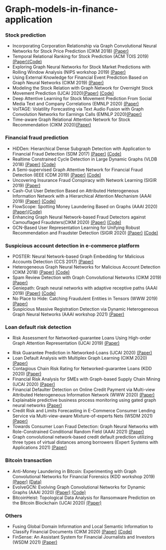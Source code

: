 # Graph-models-in-finance-application
### Stock prediction
- Incorporating Corporation Relationship via Graph Convolutional Neural Networks for Stock Price Prediction (CIKM 2018) [(Paper)](https://dl.acm.org/doi/pdf/10.1145/3269206.3269269?casa_token=qkT-nreXKjAAAAAA:PWu9nuVshco6HHvTIRtwQ4M8KKgDLA1DUxPfRUbw4LKekHqm8B2UMOsPM0UUK7kB5InzNbe2M-vm) 
- Temporal Relational Ranking for Stock Prediction (ACM TOIS 2019) [(Paper)](https://dl.acm.org/doi/pdf/10.1145/3309547?casa_token=1-LBb6-Sg8sAAAAA:KGwC83jfJf5Ens-Fkns2uTO2IfNRfTrGTzzPhPCzKSuUirGfqR8tweMLYDpMFYgTToUHDgP5Na7e)[(Code)](https://github.com/fulifeng/Temporal_Relational_Stock_Ranking)
- Exploring Graph Neural Networks for Stock Market Predictions with Rolling Window Analysis (NIPS workshop 2019) [(Paper)](https://arxiv.org/pdf/1909.10660.pdf)
- Using External Knowledge for Financial Event Prediction Based on Graph Neural Networks (CIKM 2019) [(Paper)](https://dl.acm.org/doi/pdf/10.1145/3357384.3358156?casa_token=etIRCxfVKvMAAAAA:VSl8m1LKZvSaB3mQixvPqxOK-DLdrv3Tuzb_74qKN_YRw9gsmvirGb4z2s4_v5U8O2yvdDlETDem)
- Modeling the Stock Relation with Graph Network for Overnight Stock Movement Prediction (IJCAI 2020)[(Paper)](https://www.ijcai.org/Proceedings/2020/0626.pdf) [(Code)](https://github.com/liweitj47/overnight-stock-movement-prediction)
- Deep Attentive Learning for Stock Movement Prediction From Social Media Text and Company Correlations (EMNLP 2020) [(Paper)](https://www.aclweb.org/anthology/2020.emnlp-main.676.pdf)
- VolTAGE: Volatility Forecasting via Text Audio Fusion with Graph Convolution Networks for Earnings Calls (EMNLP 2020)[(Paper)](https://www.aclweb.org/anthology/2020.emnlp-main.643.pdf)
- Time-aware Graph Relational Attention Network for Stock Recommendation (CIKM 2020)[(Paper)](https://dl.acm.org/doi/pdf/10.1145/3340531.3412160?casa_token=iJHARlw9L3UAAAAA:gy91t3Ts7b6PThjHXrsICzaEnJjepfBbEFh5-qpHWxKaVwOEX881cL8GdhNaEi3ehsZpfCNNx4AN)



### Financial fraud prediction
- HiDDen: Hierarchical Dense Subgraph Detection with Application to Financial Fraud Detection (SDM 2017) [(Paper)](https://www.researchgate.net/profile/Si_Zhang11/publication/317485593_HiDDen_Hierarchical_Dense_Subgraph_Detection_with_Application_to_Financial_Fraud_Detection/links/59fac88e0f7e9b61546f5587/HiDDen-Hierarchical-Dense-Subgraph-Detection-with-Application-to-Financial-Fraud-Detection.pdf) [(Code)](https://github.com/sizhang92/Hierarchical-Dense-Subgraph-Detection)
- Realtime Constrained Cycle Detection in Large Dynamic Graphs (VLDB 2018) [(Paper)](https://dl.acm.org/doi/pdf/10.14778/3229863.3229874?casa_token=pghml_lNTWYAAAAA:IZExcFemxGfbYqCw-CaFCMGJL6wY7EgoowGjtrR0X8ZvMFC9E4u1X5Uw7pKymJ7kRkBN4_lcXvwd) [(Code)](https://github.com/NemesLaszlo/GraphS-system)
- A Semi-supervised Graph Attentive Network for Financial Fraud Detection (IEEE ICDM 2019) [(Paper)](https://www.computer.org/csdl/proceedings-article/icdm/2019/460400a598/1h5XFkRwULK) [(Code)](https://github.com/safe-graph/DGFraud)
- Uncovering Insurance Fraud Conspiracy with Network Learning (SIGIR 2019) [(Paper)](https://dl.acm.org/doi/pdf/10.1145/3331184.3331372?casa_token=DXV3mQ46Ft4AAAAA:SqaW7ThZMKeRfeWqcx_DqjP2UaO_MQABs7Xq7tNVomtFxgv3-bv9LfViAU5CpX4WZ-_mR2cNswdD)
- Cash-Out User Detection Based on Attributed Heterogeneous Information Network with a Hierarchical Attention Mechanism  (AAAI 2019) [(Paper)](https://ojs.aaai.org/index.php/AAAI/article/view/3884)  [(Code)](https://github.com/safe-graph/DGFraud)
- FlowScope: Spotting Money Laundering Based on Graphs (AAAI 2020) [(Paper)](https://ojs.aaai.org/index.php/AAAI/article/download/5906/5762)[(Code)](https://github.com/BGT-M/spartan2-tutorials/blob/master/FlowScope.ipynb) 
- Enhancing Graph Neural Network-based Fraud Detectors against Camouflaged Fraudsters(CIKM 2020) [(Paper)](https://dl.acm.org/doi/pdf/10.1145/3340531.3411903?casa_token=UPHvdYBQrUEAAAAA:HiRuitww4VcARYlvwFsmHGLLbYseI6Qhr4a5sqYAzsQsQ5S1sZW_PmtKDnOrjJdlcuoApwekrlG3) [(Code)](https://github.com/YingtongDou/CARE-GNN)
- GCN-Based User Representation Learning for Unifying Robust Recommendation and Fraudster Detection (SIGIR 2020) [(Paper)](https://dl.acm.org/doi/pdf/10.1145/3397271.3401165?casa_token=sI-bGvhvmT4AAAAA:FMAF_B4EEsvirySbCIM-OyAaPiqsgCusOG3A0Ka8AlMOlVbMrj26KzTspuSYjyEdeFZ7-yQOcvpA) [(Code)](https://github.com/zsjdddhr/GraphRfi)
<!-- Spatio-Temporal Attention-Based Neural Network for Credit Card Fraud Detection (AAAI 2020) [(Paper)](https://ojs.aaai.org//index.php/AAAI/article/view/5371)-->
 
### Suspicious account detection in e-commerce platform
- POSTER: Neural Network-based Graph Embedding for Malicious Accounts Detection (CCS 2017) [(Paper)](https://dl.acm.org/doi/pdf/10.1145/3133956.3138827?casa_token=CT4EK3sVhWoAAAAA:P0DMvVdnB6TdEn8f3vF_764-dpKeiLr65UGach8LyWAnQM5NJmb7oIWvfGQNwhRTiRQGsl2VHIOp)
- Heterogeneous Graph Neural Networks for Malicious Account Detection (CIKM 2018) [(Paper)](https://dl.acm.org/doi/pdf/10.1145/3269206.3272010?casa_token=vWL_ez-5K0UAAAAA:OJqSTIITZTSGUxbksHmSbmMHgoPWsuiIir03cP9zVKEZsaySdJa1zTeVMQ4NJdO7kV4hkZZeDssl) [(Code)](https://github.com/safe-graph/DGFraud)
- Spam Review Detection with Graph Convolutional Networks (CIKM 2019) [(Paper)](https://dl.acm.org/doi/pdf/10.1145/3357384.3357820?casa_token=UckpMdmpLEAAAAAA:zbD4u-FhN6zjuYth4GYN-bEXwjXFVLFbdw02Gc9zfege9ly0eOo-fefxWOiA0yVPbnmAvnDGBY75)
-  Geniepath: Graph neural networks with adaptive receptive paths (AAAI 2019) [(Paper)](https://ojs.aaai.org/index.php/AAAI/article/view/4354) [(Code)](https://github.com/safe-graph/DGFraud)
- No Place to Hide: Catching Fraudulent Entities in Tensors (WWW 2019) [(Paper)](https://dl.acm.org/doi/pdf/10.1145/3308558.3313403?casa_token=kcUqKtcQCTwAAAAA:SsWvJ4DXxYPVEKfzScJlkJf0pPtNGKV2EeFde9usifovBiEs12-Z5d62IONfQes4lDrLn6XtMlO9)
- Suspicious Massive Registration Detection via Dynamic Heterogeneous Graph Neural Networks (AAAI workshop 2021) [(Paper)](https://arxiv.org/pdf/2012.10831.pdf)

### Loan default risk detection
- Risk Assessment for Networked-guarantee Loans Using High-order Graph Attention Representation (IJCAI 2019) [(Paper)](https://www.ijcai.org/Proceedings/2019/0807.pdf)
<!-- A Dynamic Default Prediction Framework for Networked-guarantee Loans (CIKM 2019) [(Paper)](https://dl.acm.org/doi/pdf/10.1145/3357384.3357804?casa_token=g5aFfcJjuvcAAAAA:A_JSguUP7bDKzfvc3gS9g-xK148zDElFVI_9NcidQR2pesONKXweN-hMigy2Z60EeQGo1Tlzty7r)-->
- Risk Guarantee Prediction in Networked-Loans (IJCAI 2020) [(Paper)](https://www.ijcai.org/Proceedings/2020/0618.pdf)
- Loan Default Analysis with Multiplex Graph Learning  (CIKM 2020) [(Paper)](https://dl.acm.org/doi/pdf/10.1145/3340531.3412724?casa_token=TdtWt1HAIE8AAAAA:jZAxguORnjXyiIjxSQyGsrMBA-wlI7GQAFQHh1zk4Y2mKrDB9CmfaOcJv1dVbKoaCZ1bGtBl5_wX)
- Contagious Chain Risk Rating for Networked-guarantee Loans (KDD 2020) [(Paper)](https://dl.acm.org/doi/pdf/10.1145/3394486.3403322?casa_token=qHvG3i0joW0AAAAA:YQRDfCu8JMVA_4qeZARYhQG5QDKac0cnMkkmjrkaec8EETz3kVf0YnpMG-N0eusl9tbcrolo27j7)
- Financial Risk Analysis for SMEs with Graph-based Supply Chain Mining  (IJCAI 2020) [(Paper)](https://dl.acm.org/doi/pdf/10.1145/3366423.3380159?casa_token=QPzcs9_P6vgAAAAA:A4FQ4MaBXYknRj99ZftdZRoyBULgTFB5nC5Z2P3wySfaDlm9TBr1Izc3U4eJZKVpT4qwZedZDXub)
- Financial Defaulter Detection on Online Credit Payment via Multi-view Attributed Heterogeneous Information Network (WWW 2020) [(Paper)](https://dl.acm.org/doi/pdf/10.1145/3366423.3380159?casa_token=QPzcs9_P6vgAAAAA:A4FQ4MaBXYknRj99ZftdZRoyBULgTFB5nC5Z2P3wySfaDlm9TBr1Izc3U4eJZKVpT4qwZedZDXub)
- Explainable predictive business process monitoring using gated graph neural networks [(Paper)](https://www.researchgate.net/profile/Matthias-Stierle/publication/342008639_Explainable_predictive_business_process_monitoring_using_gated_graph_neural_networks/links/5ef1f4de4585154d390e6163/Explainable-predictive-business-process-monitoring-using-gated-graph-neural-networks.pdf)
- Credit Risk and Limits Forecasting in E-Commerce Consumer Lending Service via Multi-view-aware Mixture-of-experts Nets (WSDM 2021) [(Paper)](https://dl.acm.org/doi/pdf/10.1145/3437963.3441743?casa_token=w-De8wHS94IAAAAA:YDNDnE6D62k3G5HDxjBfTapMB5LI6Y0piv3IJi-a8ZBsGIuCSPqAytAhBRLWinTA-CwJtP5ylmH8)
- Towards Consumer Loan Fraud Detection: Graph Neural Networks with Role-Constrained Conditional Random Field (AAAI 2021) [(Paper)](https://www.aaai.org/AAAI21Papers/AAAI-6859.XuB.pdf)
- Graph convolutional network-based credit default prediction utilizing three types of virtual distances among borrowers (Expert Systems with Applications 2021) [(Paper)](https://www.sciencedirect.com/science/article/abs/pii/S0957417420310794)

### Bitcoin transaction
- Anti-Money Laundering in Bitcoin: Experimenting with Graph Convolutional Networks for Financial Forensics (KDD workshop 2019) [(Paper)](https://arxiv.org/pdf/1908.02591.pdf) [(Data)](https://www.kaggle.com/ellipticco/elliptic-data-set)
- EvolveGCN: Evolving Graph Convolutional Networks for Dynamic Graphs (AAAI 2020) [(Paper)](https://ojs.aaai.org/index.php/AAAI/article/view/5984) [(Code)](https://github.com/IBM/EvolveGCN)
- BitcoinHeist: Topological Data Analysis for Ransomware Prediction on the Bitcoin Blockchain (IJCAI 2020) [(Paper)](https://par.nsf.gov/servlets/purl/10176961)

### Others
- Fusing Global Domain Information and Local Semantic Information to Classify Financial Documents (CIKM 2020) [(Paper)](https://dl.acm.org/doi/abs/10.1145/3340531.3412707?casa_token=QYtSw-uPoyYAAAAA:ywodUHJco5k-iB-oVx6qq2Lx52B1qAp78JIog5cJkFYFHRyCJCp9l6em24DL_bB_kNOPNK4pMXBV) [(Code)](https://github.com/finint/graphSEAT)
- FinSense: An Assistant System for Financial Journalists and Investors (WSDM 2021) [(Paper)](http://nlg.csie.ntu.edu.tw/~cjchen/papers/FinSense_WSDM_Demo_2021.pdf)

